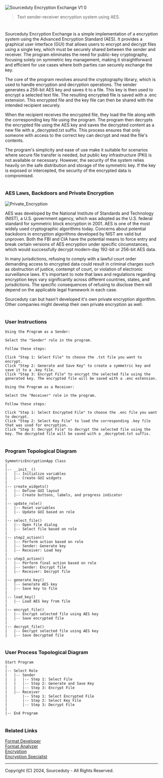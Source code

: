 ![Sourceduty Encryption Exchange V1 0](https://github.com/user-attachments/assets/5df93b44-4e1c-4051-8b4f-cedc6809504e)

> Text sender-receiver encryption system using AES.

#

Sourceduty Encryption Exchange is a simple implementation of a encryption system using the Advanced Encryption Standard (AES). It provides a graphical user interface (GUI) that allows users to encrypt and decrypt files using a single key, which must be securely shared between the sender and receiver. The program eliminates the need for public-key cryptography, focusing solely on symmetric key management, making it straightforward and efficient for use cases where both parties can securely exchange the key.

The core of the program revolves around the cryptography library, which is used to handle encryption and decryption operations. The sender generates a 256-bit AES key and saves it to a file. This key is then used to encrypt a selected text file. The resulting encrypted file is saved with a .enc extension. This encrypted file and the key file can then be shared with the intended recipient securely.

When the recipient receives the encrypted file, they load the file along with the corresponding key file using the program. The program then decrypts the encrypted file using the AES key and saves the decrypted content as a new file with a _decrypted.txt suffix. This process ensures that only someone with access to the correct key can decrypt and read the file's contents.

The program's simplicity and ease of use make it suitable for scenarios where secure file transfer is needed, but public key infrastructure (PKI) is not available or necessary. However, the security of the system relies heavily on the safe distribution and storage of the symmetric key. If the key is exposed or intercepted, the security of the encrypted data is compromised.

#
### AES Laws, Backdoors and Private Encryption

![Private_Encryption](https://github.com/user-attachments/assets/11a14945-2f87-4d05-9ccc-d38e2277597d)

AES was developed by the National Institute of Standards and Technology (NIST), a U.S. government agency, which was adopted as the U.S. federal standard for symmetric block encryption in 2001. AES is one of the most widely used cryptographic algorithms today. Concerns about potential backdoors in encryption algorithms developed by NIST are valid but unproven. Both the FBI and CIA have the potential means to force entry and break certain versions of AES encryption under specific circumstances, which would successfully decrypt modern-day 192-bit or 256-bit AES data.

In many jurisdictions, refusing to comply with a lawful court order demanding access to encrypted data could result in criminal charges such as obstruction of justice, contempt of court, or violation of electronic surveillance laws. It's important to note that laws and regulations regarding encryption keys vary significantly across different countries, states, and jurisdictions. The specific consequences of refusing to disclose them will depend on the applicable legal framework in each case.

Sourceduty can but hasn't developed it's own private encryption algorithm. Other companies might develop their own private encryption as well.

#
### User Instructions

```
Using the Program as a Sender:

Select the "Sender" role in the program.

Follow these steps:

Click "Step 1: Select File" to choose the .txt file you want to encrypt.
Click "Step 2: Generate and Save Key" to create a symmetric key and save it to a .key file.
Click "Step 3: Encrypt File" to encrypt the selected file using the generated key. The encrypted file will be saved with a .enc extension.
```
```
Using the Program as a Receiver:

Select the "Receiver" role in the program.

Follow these steps:

Click "Step 1: Select Encrypted File" to choose the .enc file you want to decrypt.
Click "Step 2: Select Key File" to load the corresponding .key file that was used for encryption.
Click "Step 3: Decrypt File" to decrypt the selected file using the key. The decrypted file will be saved with a _decrypted.txt suffix.
```

#
### Program Topological Diagram

```
SymmetricEncryptionApp Class
|
|-- __init__()
|   |-- Initialize variables
|   |-- Create GUI widgets
|
|-- create_widgets()
|   |-- Define GUI layout
|   |-- Create buttons, labels, and progress indicator
|
|-- update_role()
|   |-- Reset variables
|   |-- Update GUI based on role
|
|-- select_file()
|   |-- Open file dialog
|   |-- Select file based on role
|
|-- step2_action()
|   |-- Perform action based on role
|   |-- Sender: Generate key
|   |-- Receiver: Load key
|
|-- step3_action()
|   |-- Perform final action based on role
|   |-- Sender: Encrypt file
|   |-- Receiver: Decrypt file
|
|-- generate_key()
|   |-- Generate AES key
|   |-- Save key to file
|
|-- load_key()
|   |-- Load AES key from file
|
|-- encrypt_file()
|   |-- Encrypt selected file using AES key
|   |-- Save encrypted file
|
|-- decrypt_file()
|   |-- Decrypt selected file using AES key
|   |-- Save decrypted file
```

#
### User Process Topological Diagram

```
Start Program
|
|-- Select Role
|   |-- Sender
|   |   |-- Step 1: Select File
|   |   |-- Step 2: Generate and Save Key
|   |   |-- Step 3: Encrypt File
|   |-- Receiver
|       |-- Step 1: Select Encrypted File
|       |-- Step 2: Select Key File
|       |-- Step 3: Decrypt File
|
|-- End Program
```

#
### Related Links

[Format Developer](https://github.com/sourceduty/Format_Developer)
<br>
[Format Analyzer](https://github.com/sourceduty/Format_Analyzer)
<br>
[Encryption](https://github.com/sourceduty/Encryption)
<br>
[Encryption Specialist](https://github.com/sourceduty/Encryption_Specialist)

***
Copyright (C) 2024, Sourceduty - All Rights Reserved.
